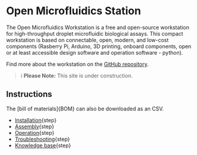 # Open Microfluidics Station

The Open Microfluidics Workstation is a free and open-source workstation for high-throughput droplet microfluidic biological assays. This compact workstation is based on connectable, open, modern, and low-cost components (Rasberry Pi, Arduino, 3D printing, onboard components, open or at least accessible design software and operation software - python).

Find more about the workstation on the [GitHub repository](https://github.com/wenzel-lab/open-microfluidics-workstation/).


>i **Please Note:** This site is under construction.
 

## Instructions

The [bill of materials]{BOM} can also be downloaded as an CSV.

* [Installation](pages/installation.md){step} 
* [Assembly](pages/assembly.md){step}
* [Operation](pages/operation.md){step}
* [Troubleshooting](pages/troubleshooting.md){step}
* [Knowledge base](pages/knowledge_base.md){step}
